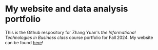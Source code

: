 # My website and data analysis portfolio

This is the Github respository for Zhang Yuan's *the Informational Technologies in Business class* course portfolio for Fall 2024. My website can be found [here](https://zhangyuan960423.github.io/)! 